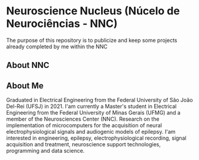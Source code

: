 # Neuroscience Nucleus (Núcelo de Neurociências - NNC)
The purpose of this repository is to publicize and keep some projects already completed by me within the NNC

## About NNC

## About Me 
Graduated in Electrical Engineering from the Federal University of São João Del-Rei (UFSJ) in 2021. I'am currently a Master's student in Electrical Engineering from the Federal University of Minas Gerais (UFMG) and a member of the Neurosciences Center (NNC). Research on the implementation of microcomputers for the acquisition of neural electrophysiological signals and audiogenic models of epilepsy. I'am interested in engineering, epilepsy, electrophysiological recording, signal acquisition and treatment, neuroscience support technologies, programming and data science.
